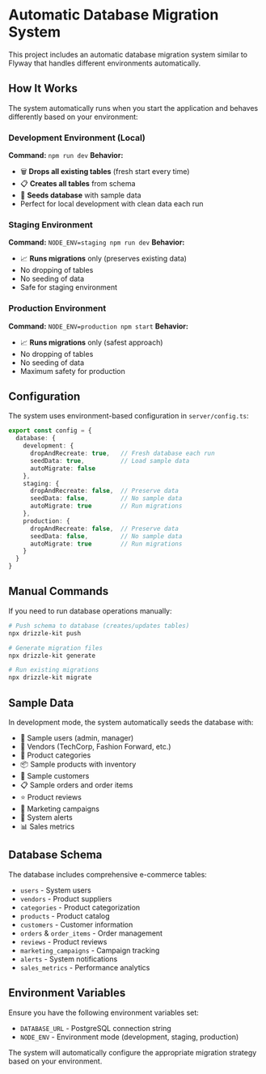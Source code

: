# Automatic Database Migration System

This project includes an automatic database migration system similar to Flyway that handles different environments automatically.

## How It Works

The system automatically runs when you start the application and behaves differently based on your environment:

### Development Environment (Local)
**Command:** `npm run dev`
**Behavior:**
- 🗑️ **Drops all existing tables** (fresh start every time)
- 📋 **Creates all tables** from schema
- 🌱 **Seeds database** with sample data
- Perfect for local development with clean data each run

### Staging Environment
**Command:** `NODE_ENV=staging npm run dev`
**Behavior:**
- 📈 **Runs migrations** only (preserves existing data)
- No dropping of tables
- No seeding of data
- Safe for staging environment

### Production Environment
**Command:** `NODE_ENV=production npm start`
**Behavior:**
- 📈 **Runs migrations** only (safest approach)
- No dropping of tables
- No seeding of data
- Maximum safety for production

## Configuration

The system uses environment-based configuration in `server/config.ts`:

```typescript
export const config = {
  database: {
    development: {
      dropAndRecreate: true,   // Fresh database each run
      seedData: true,          // Load sample data
      autoMigrate: false
    },
    staging: {
      dropAndRecreate: false,  // Preserve data
      seedData: false,         // No sample data
      autoMigrate: true        // Run migrations
    },
    production: {
      dropAndRecreate: false,  // Preserve data
      seedData: false,         // No sample data
      autoMigrate: true        // Run migrations
    }
  }
}
```

## Manual Commands

If you need to run database operations manually:

```bash
# Push schema to database (creates/updates tables)
npx drizzle-kit push

# Generate migration files
npx drizzle-kit generate

# Run existing migrations
npx drizzle-kit migrate
```

## Sample Data

In development mode, the system automatically seeds the database with:
- 👥 Sample users (admin, manager)
- 🏢 Vendors (TechCorp, Fashion Forward, etc.)
- 📂 Product categories
- 📦 Sample products with inventory
- 👤 Sample customers
- 📋 Sample orders and order items
- ⭐ Product reviews
- 📢 Marketing campaigns
- 🚨 System alerts
- 📊 Sales metrics

## Database Schema

The database includes comprehensive e-commerce tables:
- `users` - System users
- `vendors` - Product suppliers
- `categories` - Product categorization
- `products` - Product catalog
- `customers` - Customer information
- `orders` & `order_items` - Order management
- `reviews` - Product reviews
- `marketing_campaigns` - Campaign tracking
- `alerts` - System notifications
- `sales_metrics` - Performance analytics

## Environment Variables

Ensure you have the following environment variables set:
- `DATABASE_URL` - PostgreSQL connection string
- `NODE_ENV` - Environment mode (development, staging, production)

The system will automatically configure the appropriate migration strategy based on your environment.